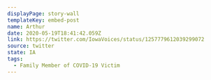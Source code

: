 ```yaml
---
displayPage: story-wall
templateKey: embed-post
name: Arthur
date: 2020-05-19T18:41:42.059Z
link: https://twitter.com/IowaVoices/status/1257779612039299072
source: twitter
state: IA
tags:
  - Family Member of COVID-19 Victim
---
```

